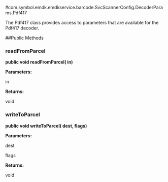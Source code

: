 #com.symbol.emdk.emdkservice.barcode.SvcScannerConfig.DecoderParams.Pdf417

The Pdf417 class provides access to parameters that are available for
 the Pdf417 decoder.



##Public Methods

### readFromParcel

**public void readFromParcel( in)**



**Parameters:**

in

**Returns:**

void

### writeToParcel

**public void writeToParcel( dest,  flags)**



**Parameters:**

dest

flags

**Returns:**

void

